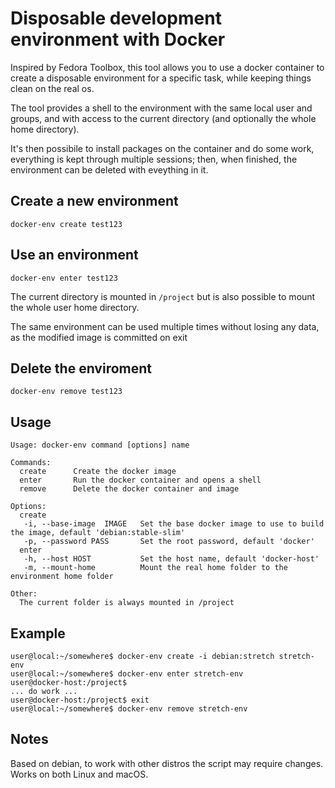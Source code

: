 # Disposable development environment with Docker

Inspired by Fedora Toolbox, this tool allows you to use a docker container to create a disposable environment for a specific task, while keeping things clean on the real os.

The tool provides a shell to the environment with the same local user and groups, and with access to the current directory (and optionally the whole home directory). 

It's then possibile to install packages on the container and do some work, everything is kept through multiple sessions; then, when finished, the environment can be deleted with eveything in it.

## Create a new environment

```
docker-env create test123
```

## Use an environment

```
docker-env enter test123
```

The current directory is mounted in `/project` but is also possible to mount the whole user home directory.

The same environment can be used multiple times without losing any data, as the modified image is committed on exit

## Delete the enviroment

```
docker-env remove test123
```

## Usage

```
Usage: docker-env command [options] name

Commands:
  create      Create the docker image
  enter       Run the docker container and opens a shell
  remove      Delete the docker container and image

Options:
  create 
   -i, --base-image  IMAGE   Set the base docker image to use to build the image, default 'debian:stable-slim'
   -p, --password PASS       Set the root password, default 'docker'
  enter 
   -h, --host HOST           Set the host name, default 'docker-host'
   -m, --mount-home          Mount the real home folder to the environment home folder

Other:	
  The current folder is always mounted in /project
```

## Example
```
user@local:~/somewhere$ docker-env create -i debian:stretch stretch-env
user@local:~/somewhere$ docker-env enter stretch-env
user@docker-host:/project$
... do work ...
user@docker-host:/project$ exit
user@local:~/somewhere$ docker-env remove stretch-env
```

## Notes
Based on debian, to work with other distros the script may require changes.
Works on both Linux and macOS.
